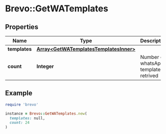 # Brevo::GetWATemplates

## Properties

| Name | Type | Description | Notes |
| ---- | ---- | ----------- | ----- |
| **templates** | [**Array&lt;GetWATemplatesTemplatesInner&gt;**](GetWATemplatesTemplatesInner.md) |  |  |
| **count** | **Integer** | Number of whatsApp templates retrived |  |

## Example

```ruby
require 'brevo'

instance = Brevo::GetWATemplates.new(
  templates: null,
  count: 24
)
```

